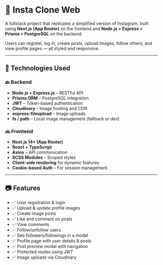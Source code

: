 # 📸 Insta Clone Web

A fullstack project that replicates a simplified version of Instagram, built using **Next.js (App Router)** on the frontend and **Node.js + Express + Prisma + PostgreSQL** on the backend.

Users can register, log in, create posts, upload images, follow others, and view profile pages — all styled and responsive.

---

## 🧱 Technologies Used

### 🔙 Backend

- **Node.js + Express.js** – RESTful API
- **Prisma ORM** – PostgreSQL integration
- **JWT** – Token-based authentication
- **Cloudinary** – Image hosting and CDN
- **express-fileupload** – Image uploads
- **fs / path** – Local image management (fallback or dev)

### 🔜 Frontend

- **Next.js 14+ (App Router)**
- **React + TypeScript**
- **Axios** – API communication
- **SCSS Modules** – Scoped styles
- **Client-side rendering** for dynamic features
- **Cookie-based Auth** – For session management

---

## 📷 Features

- ✅ User registration & login  
- ✅ Upload & update profile images  
- ✅ Create image posts
- ✅ Like and comment on posts  
- ✅ View comments  
- ✅ Follow/unfollow users  
- ✅ See followers/followings in a modal  
- ✅ Profile page with user details & posts  
- ✅ Post preview modal with navigation  
- ✅ Protected routes using JWT  
- ✅ Image uploads via Cloudinary  


